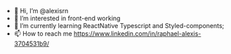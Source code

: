 - 👋 Hi, I’m @alexisrn
- 👀 I’m interested in front-end working
- 🌱 I’m currently learning ReactNative Typescript and Styled-components;
- 📫 How to reach me https://www.linkedin.com/in/raphael-alexis-3704531b9/

